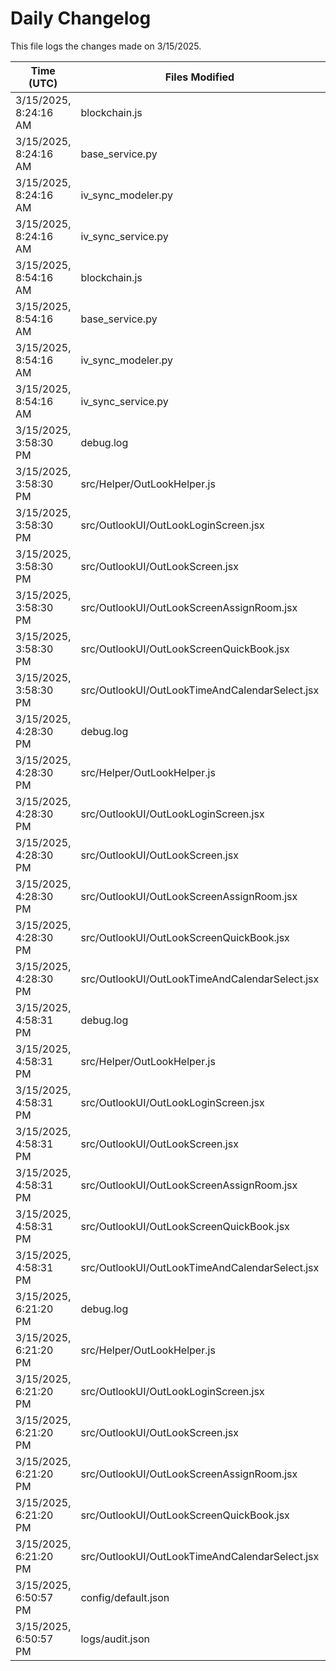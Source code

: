 # Daily Changelog

This file logs the changes made on 3/15/2025.

| Time (UTC)             | Files Modified                    | Changes (Addition/Deletion) |
|------------------------|-----------------------------------|-----------------------------|
| 3/15/2025, 8:24:16 AM | blockchain.js | 25 Additions & 14 Deletions |
| 3/15/2025, 8:24:16 AM | base_service.py | 0 Additions & 0 Deletions |
| 3/15/2025, 8:24:16 AM | iv_sync_modeler.py | 0 Additions & 0 Deletions |
| 3/15/2025, 8:24:16 AM | iv_sync_service.py | 0 Additions & 0 Deletions |
| 3/15/2025, 8:54:16 AM | blockchain.js | 25 Additions & 14 Deletions|
| 3/15/2025, 8:54:16 AM | base_service.py | 0 Additions & 0 Deletions|
| 3/15/2025, 8:54:16 AM | iv_sync_modeler.py | 0 Additions & 0 Deletions|
| 3/15/2025, 8:54:16 AM | iv_sync_service.py | 0 Additions & 0 Deletions|
| 3/15/2025, 3:58:30 PM | debug.log | 6 Additions & 0 Deletions|
| 3/15/2025, 3:58:30 PM | src/Helper/OutLookHelper.js | 16 Additions & 3 Deletions|
| 3/15/2025, 3:58:30 PM | src/OutlookUI/OutLookLoginScreen.jsx | 4 Additions & 1 Deletions|
| 3/15/2025, 3:58:30 PM | src/OutlookUI/OutLookScreen.jsx | 7 Additions & 3 Deletions|
| 3/15/2025, 3:58:30 PM | src/OutlookUI/OutLookScreenAssignRoom.jsx | 1 Additions & 1 Deletions|
| 3/15/2025, 3:58:30 PM | src/OutlookUI/OutLookScreenQuickBook.jsx | 23 Additions & 8 Deletions|
| 3/15/2025, 3:58:30 PM | src/OutlookUI/OutLookTimeAndCalendarSelect.jsx | 0 Additions & 0 Deletions|
| 3/15/2025, 4:28:30 PM | debug.log | 6 Additions & 0 Deletions|
| 3/15/2025, 4:28:30 PM | src/Helper/OutLookHelper.js | 16 Additions & 3 Deletions|
| 3/15/2025, 4:28:30 PM | src/OutlookUI/OutLookLoginScreen.jsx | 4 Additions & 1 Deletions|
| 3/15/2025, 4:28:30 PM | src/OutlookUI/OutLookScreen.jsx | 7 Additions & 3 Deletions|
| 3/15/2025, 4:28:30 PM | src/OutlookUI/OutLookScreenAssignRoom.jsx | 1 Additions & 1 Deletions|
| 3/15/2025, 4:28:30 PM | src/OutlookUI/OutLookScreenQuickBook.jsx | 23 Additions & 8 Deletions|
| 3/15/2025, 4:28:30 PM | src/OutlookUI/OutLookTimeAndCalendarSelect.jsx | 0 Additions & 0 Deletions|
| 3/15/2025, 4:58:31 PM | debug.log | 6 Additions & 0 Deletions|
| 3/15/2025, 4:58:31 PM | src/Helper/OutLookHelper.js | 16 Additions & 3 Deletions|
| 3/15/2025, 4:58:31 PM | src/OutlookUI/OutLookLoginScreen.jsx | 4 Additions & 1 Deletions|
| 3/15/2025, 4:58:31 PM | src/OutlookUI/OutLookScreen.jsx | 7 Additions & 3 Deletions|
| 3/15/2025, 4:58:31 PM | src/OutlookUI/OutLookScreenAssignRoom.jsx | 1 Additions & 1 Deletions|
| 3/15/2025, 4:58:31 PM | src/OutlookUI/OutLookScreenQuickBook.jsx | 23 Additions & 8 Deletions|
| 3/15/2025, 4:58:31 PM | src/OutlookUI/OutLookTimeAndCalendarSelect.jsx | 0 Additions & 0 Deletions|
| 3/15/2025, 6:21:20 PM | debug.log | 6 Additions & 0 Deletions|
| 3/15/2025, 6:21:20 PM | src/Helper/OutLookHelper.js | 16 Additions & 3 Deletions|
| 3/15/2025, 6:21:20 PM | src/OutlookUI/OutLookLoginScreen.jsx | 4 Additions & 1 Deletions|
| 3/15/2025, 6:21:20 PM | src/OutlookUI/OutLookScreen.jsx | 7 Additions & 3 Deletions|
| 3/15/2025, 6:21:20 PM | src/OutlookUI/OutLookScreenAssignRoom.jsx | 1 Additions & 1 Deletions|
| 3/15/2025, 6:21:20 PM | src/OutlookUI/OutLookScreenQuickBook.jsx | 23 Additions & 8 Deletions|
| 3/15/2025, 6:21:20 PM | src/OutlookUI/OutLookTimeAndCalendarSelect.jsx | 0 Additions & 0 Deletions|
| 3/15/2025, 6:50:57 PM | config/default.json | 1 Additions & 1 Deletions|
| 3/15/2025, 6:50:57 PM | logs/audit.json | 5 Additions & 5 Deletions|
